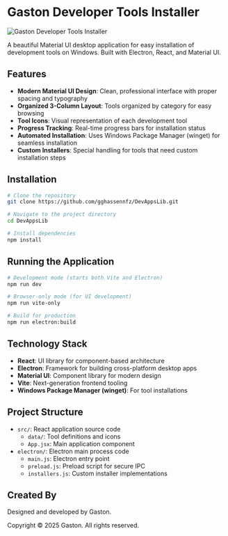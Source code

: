 # Gaston Developer Tools Installer

![Gaston Developer Tools Installer](https://via.placeholder.com/800x400?text=Gaston+Developer+Tools+Installer)

A beautiful Material UI desktop application for easy installation of development tools on Windows. Built with Electron, React, and Material UI.

## Features

- **Modern Material UI Design**: Clean, professional interface with proper spacing and typography
- **Organized 3-Column Layout**: Tools organized by category for easy browsing
- **Tool Icons**: Visual representation of each development tool
- **Progress Tracking**: Real-time progress bars for installation status
- **Automated Installation**: Uses Windows Package Manager (winget) for seamless installation
- **Custom Installers**: Special handling for tools that need custom installation steps

## Installation

```bash
# Clone the repository
git clone https://github.com/gghassennfz/DevAppsLib.git

# Navigate to the project directory
cd DevAppsLib

# Install dependencies
npm install
```

## Running the Application

```bash
# Development mode (starts both Vite and Electron)
npm run dev

# Browser-only mode (for UI development)
npm run vite-only

# Build for production
npm run electron:build
```

## Technology Stack

- **React**: UI library for component-based architecture
- **Electron**: Framework for building cross-platform desktop apps
- **Material UI**: Component library for modern design
- **Vite**: Next-generation frontend tooling
- **Windows Package Manager (winget)**: For tool installations

## Project Structure

- `src/`: React application source code
  - `data/`: Tool definitions and icons
  - `App.jsx`: Main application component
- `electron/`: Electron main process code
  - `main.js`: Electron entry point
  - `preload.js`: Preload script for secure IPC
  - `installers.js`: Custom installer implementations

## Created By

Designed and developed by Gaston. 

Copyright © 2025 Gaston. All rights reserved.
